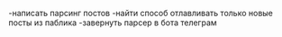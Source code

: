 -написать парсинг постов
-найти способ отлавливать только новые посты из паблика
-завернуть парсер в бота телеграм
